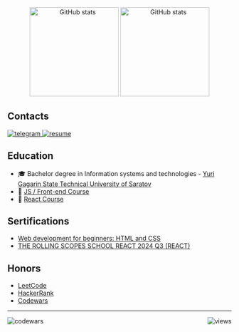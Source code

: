 <div align="center"> 
  <picture>
    <source media="(prefers-color-scheme: dark)" srcset="https://github-readme-stats.vercel.app/api?username=insxmnea&show_icons=true&theme=gruvbox&hide_border=true">
    <img height=200 alt="GitHub stats" src="https://github-readme-stats.vercel.app/api?username=insxmnea&show_icons=true&theme=gruvbox_light&hide_border=true">
  </picture>
  <picture>
    <source media="(prefers-color-scheme: dark)" srcset="https://github-readme-stats.vercel.app/api/top-langs?username=insxmnea&layout=compact&langs_count=8&card_width=320&theme=gruvbox&hide_border=true">
    <img height=200 alt="GitHub stats" src="https://github-readme-stats.vercel.app/api/top-langs?username=insxmnea&layout=compact&langs_count=8&card_width=320&theme=gruvbox_light&hide_border=true">
  </picture>
</div>

<h2 align="left">Contacts</h2>

<div>
  <a href="https://t.me/insxmnea" target="_blank">
    <img src="https://img.shields.io/badge/telegram-26A5E4?style=for-the-badge&logo=telegram&logoColor=white" alt="telegram"/>
  </a>
  <a href="https://hh.ru/resume/e70d6458ff0958a3d00039ed1f375631366e37" target="_blank">
    <img src="https://img.shields.io/badge/my_resume-111111?style=for-the-badge&logo=read.cv&logoColor=white" alt="resume"/>
  </a>
</div>

<!-- <h2>Projects</h2>

<div>

![HTML5](https://img.shields.io/badge/html5-%23E34F26.svg?style=for-the-badge&logo=html5&logoColor=white)
![CSS3](https://img.shields.io/badge/css3-%231572B6.svg?style=for-the-badge&logo=css3&logoColor=white)
![JavaScript](https://img.shields.io/badge/javascript-%23323330.svg?style=for-the-badge&logo=javascript&logoColor=%23F7DF1E)

</div>

<p>
  <a href=''>
    <img width="24%" src="" />
  </a>
</p>
<hr/> -->

<h2>Education</h2>

- 🎓 Bachelor degree in Information systems and technologies - [Yuri Gagarin State Technical University of Saratov](https://www.sstu.ru/)
- 📜 [JS / Front-end Course](https://rs.school/courses/javascript)
- 📜 [React Course](https://rs.school/courses/reactjs)

<h2>Sertifications</h2>

- [Web development for beginners: HTML and CSS](https://stepik.org/cert/289886?lang=en)
- [ THE ROLLING SCOPES SCHOOL REACT 2024 Q3 (REACT)](https://app.rs.school/certificate/riyrdlzi)

<h2>Honors</h2>

- [LeetCode](https://leetcode.com/u/insxmnea/)
- [HackerRank](https://www.hackerrank.com/profile/kostya_svetasho1)
- [Codewars](https://www.codewars.com/users/insxmnea)

---

<img align="left" src="https://www.codewars.com/users/insxmnea/badges/micro" alt="codewars" />
<img align="right" src="https://komarev.com/ghpvc/?username=insxmnea&color=9d0006&abbreviated=true&style=flat-square&label=views" alt="views" />
